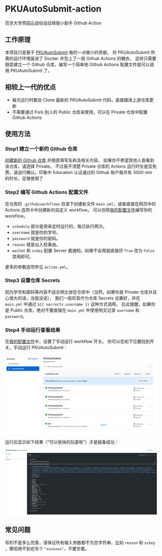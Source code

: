 # PKUAutoSubmit-action

百京大学燕园云战役自动填报小助手 Github Action

## 工作原理

本项目只是基于 [PKUAutoSubmit](https://github.com/Bruuuuuuce/PKUAutoSubmit) 做的一点微小的贡献，
将 PKUAutoSubmit 所需的运行环境装进了 Docker 并包上了一层 Github Actions 的糖衣，
这样只需要随意建立一个 Github 仓库，编写一个简单地 Github Actions 配置文件就可以调用 PKUAutoSubmit 了。

## 相较上一代的优点

- 每次运行时都会 Clone 最新的 PKUAutoSubmit 代码，直接跟进上游仓库更新
- 不需要通过 Fork 别人的 Public 仓库来使用，可以在 Private 仓库中配置 Github Actions

## 使用方法

### Step1 建立一个新的 Github 仓库

[创建新的 Github 仓库](https://github.com/new) 并随意填写名称及相关内容。
如果你不希望其他人查看到该仓库，请选择 Private。
不过我不清楚 Private 仓库的 Actions 运行时长是否免费，请自行确认。印象中 Education 认证通过的 Github 账户每月有 3000 min 的时长，足够使用了

### Step2 编写 Github Actions 配置文件

在仓库的 `.github/workflows` 目录下创建新文件 `main.yml`，或者直接在网页中的 Actions 选项卡中创建新的自定义 workflow。
可以仿照[我的配置文件](https://github.com/YOUSIKI/PKUAutoSubmit-Github-Action-Repo/blob/master/.github/workflows/autosubmit.yml)编写你的 workflow。

- `schedule` 部分是用来定时运行的，每日执行两次。
- `username` 就是你的学号。
- `password` 就是你的密码。
- `reason` 就是出入校事由。
- `wechat` 和 `sckey` 配置 Server 酱通知。如果不会用就直接将 `True` 改为 `False` 禁用即可。

更多的参数选项参见 `action.yml`。

### Step3 设置仓库 Secrets

因为学号和密码等内容不适合明文放在仓库中（当然，如果你是 Private 仓库并且心很大的话，当我没说），
我们一般将其作为仓库 Secrets 设置好，并在 `main.yml` 中通过 `${{ secrects.username }}` 这种方式调用。
在此提醒，如果你是 Public 仓库，绝对不要直接在 `main.yml` 中使用明文记录 `username` 和 `password`。

### Step4 手动运行查看结果

在[我的配置文件](https://github.com/YOUSIKI/PKUAutoSubmit-Github-Action-Repo/blob/master/.github/workflows/autosubmit.yml)中，设置了手动运行 workflow 开关。
你可以在如下位置找到开关，手动运行 PKUAutoSubmit：

![](images/workflow_dispatch.png)

运行后显示如下结果（“可以愉快的玩耍啦”）才是报备成功：

![](images/success.png)

## 常见问题

写的不是多么完善，请保证所有输入参数都不为空字符串，比如 `reason` 和 `sckey` ，哪怕用不到也写个 `"xxxxxxx"`，不要空着。

